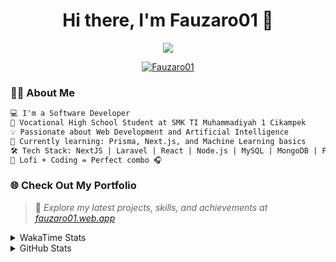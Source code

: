 <h1 align="center">Hi there, I'm Fauzaro01 👋</h1>

<p align="center">
  <img src="https://readme-typing-svg.herokuapp.com?font=Fira+Code&size=22&pause=1000&center=true&vCenter=true&width=460&lines=Full+Stack+Web+Developer;Self-Taught+Programmer;Always+Learning+New+Things;Love+to+Build+Cool+Stuff+😎" />
</p>

<p align="center">
  <a href="https://github.com/Fauzaro01">
    <img src="https://komarev.com/ghpvc/?username=Fauzaro01&label=Profile+views&color=blue&style=flat" alt="Fauzaro01" />
  </a>
</p>

### 👨‍💻 About Me

```txt
💻 I'm a Software Developer
🏫 Vocational High School Student at SMK TI Muhammadiyah 1 Cikampek
💡 Passionate about Web Development and Artificial Intelligence
🌱 Currently learning: Prisma, Next.js, and Machine Learning basics
🛠️ Tech Stack: NextJS | Laravel | React | Node.js | MySQL | MongoDB | PrismaJS
🎵 Lofi + Coding = Perfect combo 🎧
```


### 🌐 Check Out My Portfolio

> 📎 *Explore my latest projects, skills, and achievements at [fauzaro01.web.app](https://fauzaro01.web.app)*


<details>
  <summary>
     WakaTime Stats
  </summary>
  <br>
  
  <!--START_SECTION:waka-->

```txt
From: 10 September 2021 - To: 04 September 2025

Total Time: 971 hrs 55 mins

JavaScript          315 hrs 40 mins ████████░░░░░░░░░░░░░░░░░   32.48 %
PHP                 181 hrs 50 mins ████▓░░░░░░░░░░░░░░░░░░░░   18.71 %
HTML                107 hrs 53 mins ██▓░░░░░░░░░░░░░░░░░░░░░░   11.10 %
Blade Template      86 hrs 15 mins  ██▒░░░░░░░░░░░░░░░░░░░░░░   08.88 %
EJS                 68 hrs 34 mins  █▓░░░░░░░░░░░░░░░░░░░░░░░   07.06 %
Java                42 hrs 57 mins  █░░░░░░░░░░░░░░░░░░░░░░░░   04.42 %
CSS                 37 hrs 11 mins  █░░░░░░░░░░░░░░░░░░░░░░░░   03.83 %
JSON                34 hrs 30 mins  █░░░░░░░░░░░░░░░░░░░░░░░░   03.55 %
TypeScript          19 hrs 23 mins  ▓░░░░░░░░░░░░░░░░░░░░░░░░   02.00 %
Python              13 hrs 52 mins  ▒░░░░░░░░░░░░░░░░░░░░░░░░   01.43 %
```

<!--END_SECTION:waka-->
</details>
<details>
  <summary>
    GitHub Stats
  </summary>
  <br>
  <div align="center">
    <img src="https://github-readme-stats.vercel.app/api?username=Fauzaro01&show_icons=true&theme=algolia" alt="Fauzaro01's GitHub Stats" style="margin: 20px;" />
    <img src="https://github-readme-streak-stats.herokuapp.com/?user=Fauzaro01&theme=algolia" alt="Fauzaro01's GitHub Streak" style="margin: 20px;" />
  </div>

  <div align="center">
    <img src="https://github-readme-stats.vercel.app/api?username=Fauzaro01&show_icons=true&locale=en&count_private=true&hide_rank=true&custom_title=My%20GitHub%20Stats&disable_animations=true&theme=algolia" alt="Fauzaro01's Stars" style="margin: 20px;" />
    <img src="https://github-readme-stats.vercel.app/api/top-langs/?username=Fauzaro01&langs_count=8&theme=algolia&layout=compact" alt="Top Languages" style="margin: 20px;" />
  </div>
</details>
